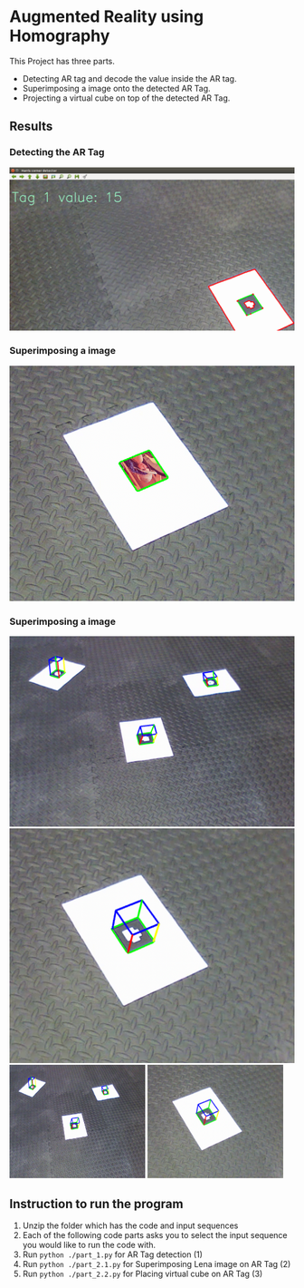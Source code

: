 # Augmented Reality using Homography
This Project has three parts.
* Detecting AR tag and decode the value inside the AR tag.
* Superimposing a image onto the detected AR Tag.
* Projecting a virtual cube on top of the detected AR Tag.

## Results
### Detecting the AR Tag
![Detecting the AR Tag](Results/image16.png)

### Superimposing a image
![Detecting the AR Tag](Results/image6.png)

### Superimposing a image
![Projection of virtual cube](Results/image4.png)
![Projection of virtual cube](Results/image18.png)
<img src="Results/image4.png" width="240" height ="200"> <img src="Results/image18.png" width="240" height ="200">


## Instruction to run the program
1. Unzip the folder which has the code and input sequences
2. Each of the following code parts asks you to select the input sequence you would like to run the code with.
3. Run `python ./part_1.py` for AR Tag detection (1)
4. Run `python ./part_2.1.py` for Superimposing Lena image on AR Tag (2)
5. Run `python ./part_2.2.py` for Placing virtual cube on AR Tag (3)
